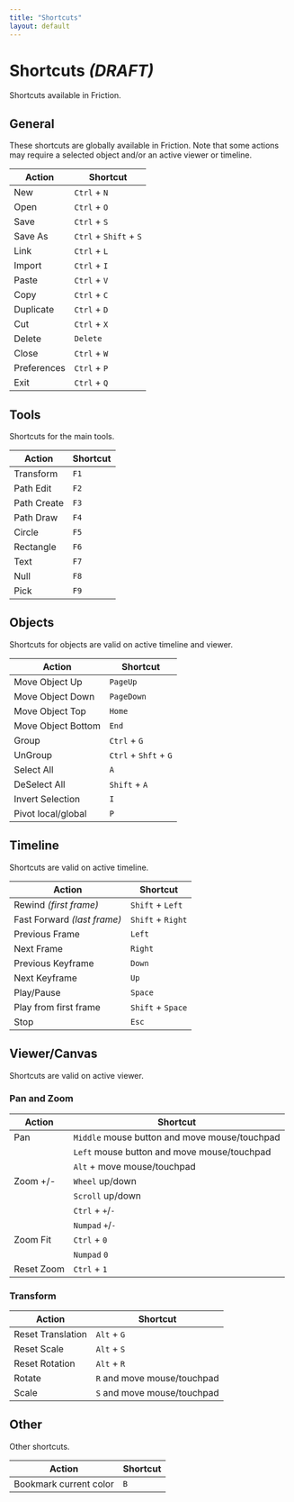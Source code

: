 ```yaml
---
title: "Shortcuts"
layout: default
---
```


# Shortcuts *(DRAFT)*

Shortcuts available in Friction.

## General

These shortcuts are globally available in Friction. Note that some actions may require a selected object and/or an active viewer or timeline.

| Action | Shortcut |
| ------ | -------- |
| New | `Ctrl` + `N`
| Open | `Ctrl` + `O`
| Save | `Ctrl` + `S`
| Save As | `Ctrl` + `Shift` + `S`
| Link | `Ctrl` + `L`
| Import | `Ctrl` + `I`
| Paste | `Ctrl` + `V`
| Copy | `Ctrl` + `C`
| Duplicate | `Ctrl` + `D`
| Cut | `Ctrl` + `X`
| Delete | `Delete`
| Close | `Ctrl` + `W`
| Preferences | `Ctrl` + `P`
| Exit | `Ctrl` + `Q`

## Tools

Shortcuts for the main tools.

| Action | Shortcut |
| ------ | -------- |
| Transform | `F1`
| Path Edit | `F2`
| Path Create | `F3`
| Path Draw | `F4`
| Circle | `F5`
| Rectangle | `F6`
| Text | `F7`
| Null | `F8`
| Pick | `F9`

## Objects

Shortcuts for objects are valid on active timeline and viewer.

| Action | Shortcut |
| ------ | -------- |
| Move Object Up | `PageUp`
| Move Object Down | `PageDown`
| Move Object Top | `Home`
| Move Object Bottom | `End`
| Group | `Ctrl` + `G`
| UnGroup | `Ctrl` + `Shft` + `G`
| Select All | `A`
| DeSelect All | `Shift` + `A`
| Invert Selection | `I`
| Pivot local/global | `P`

## Timeline

Shortcuts are valid on active timeline.

| Action | Shortcut |
| ------ | -------- |
| Rewind *(first frame)* | `Shift` + `Left`
| Fast Forward *(last frame)* | `Shift` + `Right`
| Previous Frame | `Left`
| Next Frame | `Right`
| Previous Keyframe | `Down`
| Next Keyframe | `Up`
| Play/Pause | `Space`
| Play from first frame | `Shift` + `Space`
| Stop | `Esc`

## Viewer/Canvas

Shortcuts are valid on active viewer.

### Pan and Zoom

| Action | Shortcut |
| ------ | -------- |
| Pan | `Middle` mouse button and move mouse/touchpad
| | `Left` mouse button and move mouse/touchpad
| | `Alt` + move mouse/touchpad
| Zoom +/- | `Wheel`  up/down
| | `Scroll` up/down
| | `Ctrl` + `+`/`-`
| | `Numpad` `+`/`-`
| Zoom Fit | `Ctrl` + `0`
| | `Numpad`  `0`
| Reset Zoom | `Ctrl` + `1`

### Transform

| Action | Shortcut |
| ------ | -------- |
| Reset Translation | `Alt` + `G`
| Reset Scale | `Alt` + `S`
| Reset Rotation | `Alt` + `R`
| Rotate | `R` and move mouse/touchpad
| Scale | `S` and move mouse/touchpad

## Other

Other shortcuts.

| Action | Shortcut |
| ------ | -------- |
| Bookmark current color | `B`
